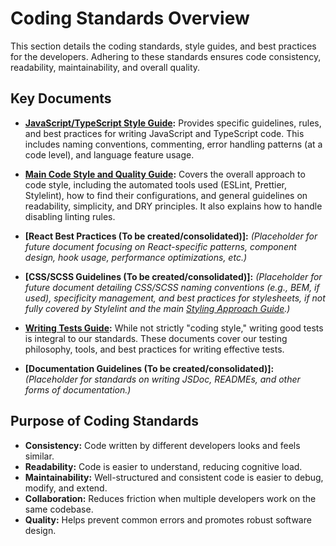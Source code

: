 # Coding Standards Overview

This section details the coding standards, style guides, and best practices for the developers. Adhering to these standards ensures code consistency, readability, maintainability, and overall quality.

## Key Documents

- **[JavaScript/TypeScript Style Guide](./01_dg-cs-js-ts-style-guide.instructions.md):**
  Provides specific guidelines, rules, and best practices for writing JavaScript and TypeScript code. This includes naming conventions, commenting, error handling patterns (at a code level), and language feature usage.

- **[Main Code Style and Quality Guide](05_dg-code_style.instructions.md):**
  Covers the overall approach to code style, including the automated tools used (ESLint, Prettier, Stylelint), how to find their configurations, and general guidelines on readability, simplicity, and DRY principles. It also explains how to handle disabling linting rules.

- **[React Best Practices (To be created/consolidated)]:**
  _(Placeholder for future document focusing on React-specific patterns, component design, hook usage, performance optimizations, etc.)_

- **[CSS/SCSS Guidelines (To be created/consolidated)]:**
  _(Placeholder for future document detailing CSS/SCSS naming conventions (e.g., BEM, if used), specificity management, and best practices for stylesheets, if not fully covered by Stylelint and the main [Styling Approach Guide](07_dg-styling-approach.instructions.md).)_

- **[Writing Tests Guide](08_dg-writing-tests-guide.instructions.md):**
  While not strictly "coding style," writing good tests is integral to our standards. These documents cover our testing philosophy, tools, and best practices for writing effective tests.

- **[Documentation Guidelines (To be created/consolidated)]:**
  _(Placeholder for standards on writing JSDoc, READMEs, and other forms of documentation.)_

## Purpose of Coding Standards

- **Consistency:** Code written by different developers looks and feels similar.
- **Readability:** Code is easier to understand, reducing cognitive load.
- **Maintainability:** Well-structured and consistent code is easier to debug, modify, and extend.
- **Collaboration:** Reduces friction when multiple developers work on the same codebase.
- **Quality:** Helps prevent common errors and promotes robust software design.
